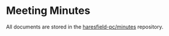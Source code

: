 # Meeting Minutes

All documents are stored in the [haresfield-pc/minutes](https://github.com/haresfield-pc/minutes) repository.


